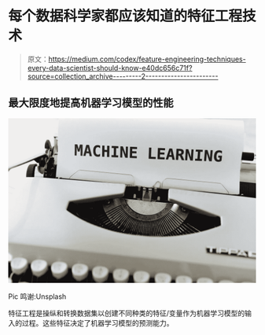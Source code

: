 # 每个数据科学家都应该知道的特征工程技术

> 原文：<https://medium.com/codex/feature-engineering-techniques-every-data-scientist-should-know-e40dc656c71f?source=collection_archive---------2----------------------->

## 最大限度地提高机器学习模型的性能

![](img/096eef9af9600e77f441aa78eef40ba6.png)

Pic 鸣谢:Unsplash

特征工程是操纵和转换数据集以创建不同种类的特征/变量作为机器学习模型的输入的过程。这些特征决定了机器学习模型的预测能力。